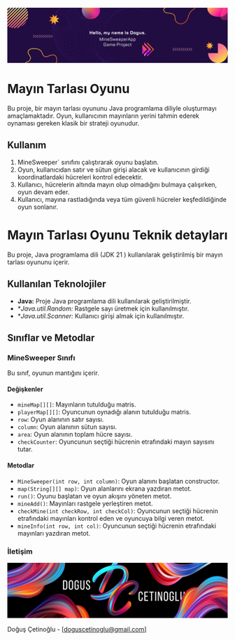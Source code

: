 
[![MineSweeper Game'i](/readmeAssets/mine.png "MineSweeperLogo'i")](https://github.com/doguscetinoglu/doguscetinoglu)




# Mayın Tarlası Oyunu

Bu proje, bir mayın tarlası oyununu Java programlama diliyle oluşturmayı amaçlamaktadır. Oyun, kullanıcının mayınların yerini tahmin ederek oynaması gereken klasik bir strateji oyunudur.

## Kullanım

1. MineSweeper` sınıfını çalıştırarak oyunu başlatın.
2. Oyun, kullanıcıdan satır ve sütun girişi alacak ve kullanıcının girdiği koordinatlardaki hücreleri kontrol edecektir.
3. Kullanıcı, hücrelerin altında mayın olup olmadığını bulmaya çalışırken, oyun devam eder.
4. Kullanıcı, mayına rastladığında veya tüm güvenli hücreler keşfedildiğinde oyun sonlanır.

# Mayın Tarlası Oyunu Teknik detayları

Bu proje, Java programlama dili (JDK 21 ) kullanılarak geliştirilmiş bir mayın tarlası oyununu içerir.

## Kullanılan Teknolojiler

- **Java:** Proje Java programlama dili kullanılarak geliştirilmiştir.
- **Java.util.Random:* Rastgele sayı üretmek için kullanılmıştır.
- **Java.util.Scanner:* Kullanıcı girişi almak için kullanılmıştır.

## Sınıflar ve Metodlar

### MineSweeper Sınıfı

Bu sınıf, oyunun mantığını içerir.

#### Değişkenler

- `mineMap[][]`: Mayınların tutulduğu matris.
- `playerMap[][]`: Oyuncunun oynadığı alanın tutulduğu matris.
- `row`: Oyun alanının satır sayısı.
- `column`: Oyun alanının sütun sayısı.
- `area`: Oyun alanının toplam hücre sayısı.
- `checkCounter`: Oyuncunun seçtiği hücrenin etrafındaki mayın sayısını tutar.

#### Metodlar

- `MineSweeper(int row, int column)`: Oyun alanını başlatan constructor.
- `map(String[][] map)`: Oyun alanlarını ekrana yazdıran metot.
- `run()`: Oyunu başlatan ve oyun akışını yöneten metot.
- `mineAdd()`: Mayınları rastgele yerleştiren metot.
- `checkMine(int checkRow, int checkCol)`: Oyuncunun seçtiği hücrenin etrafındaki mayınları kontrol eden ve oyuncuya bilgi veren metot.
- `mineInfo(int row, int col)`: Oyuncunun seçtiği hücrenin etrafındaki mayınları yazdıran metot.

### İletişim

[![Doğuş Çetinoğlu'i](/readmeAssets/logo.png "D & C Linkedin Logo'i")](https://www.linkedin.com/in/doguscetinoglu/)

Doğuş Çetinoğlu - [doguscetinoglu@gmail.com]
